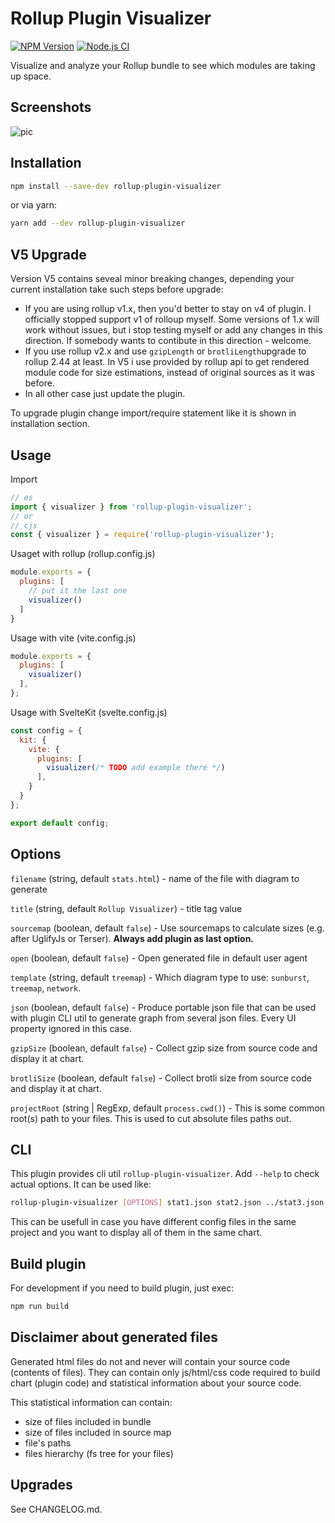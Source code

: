 # Rollup Plugin Visualizer

[![NPM Version](https://img.shields.io/npm/v/rollup-plugin-visualizer.svg)](https://npmjs.org/package/rollup-plugin-visualizer) [![Node.js CI](https://github.com/btd/rollup-plugin-visualizer/actions/workflows/node.js.yml/badge.svg)](https://github.com/btd/rollup-plugin-visualizer/actions/workflows/node.js.yml)

Visualize and analyze your Rollup bundle to see which modules are taking up space.

## Screenshots

![pic](https://github.com/btd/rollup-plugin-visualizer/blob/master/pics/collage.png?raw=true)

## Installation

```sh
npm install --save-dev rollup-plugin-visualizer
```

or via yarn:

```sh
yarn add --dev rollup-plugin-visualizer
```

## V5 Upgrade

Version V5 contains seveal minor breaking changes, depending your current installation take such steps before upgrade:

- If you are using rollup v1.x, then you'd better to stay on v4 of plugin. I officially stopped support v1 of rolloup myself. Some versions of 1.x will work without issues, but i stop testing myself or add any changes in this direction. If somebody wants to contibute in this direction - welcome.
- If you use rollup v2.x and use `gzipLength` or `brotliLength`upgrade to rollup 2.44 at least. In V5 i use provided by rollup api to get rendered module code for size estimations, instead of original sources as it was before.
- In all other case just update the plugin.

To upgrade plugin change import/require statement like it is shown in installation section.

## Usage

Import


```javascript
// es
import { visualizer } from 'rollup-plugin-visualizer';
// or
// cjs
const { visualizer } = require('rollup-plugin-visualizer');
```

Usaget with rollup (rollup.config.js)
```js
module.exports = {
  plugins: [
    // put it the last one
    visualizer()
  ]
}
```

Usage with vite (vite.config.js)
```js
module.exports = {
  plugins: [
    visualizer()
  ],
};
```

Usage with SvelteKit (svelte.config.js)
```js
const config = {
  kit: {
    vite: {
      plugins: [
        visualizer(/* TODO add example there */)
      ],
    }
  }
};

export default config;
```

## Options

`filename` (string, default `stats.html`) - name of the file with diagram to generate

`title` (string, default `Rollup Visualizer`) - title tag value

`sourcemap` (boolean, default `false`) - Use sourcemaps to calculate sizes (e.g. after UglifyJs or Terser). **Always add plugin as last option.**

`open` (boolean, default `false`) - Open generated file in default user agent

`template` (string, default `treemap`) - Which diagram type to use: `sunburst`, `treemap`, `network`.

`json` (boolean, default `false`) - Produce portable json file that can be used with plugin CLI util to generate graph from several json files. Every UI property ignored in this case.

`gzipSize` (boolean, default `false`) - Collect gzip size from source code and display it at chart.

`brotliSize` (boolean, default `false`) - Collect brotli size from source code and display it at chart.

`projectRoot` (string | RegExp, default `process.cwd()`) - This is some common root(s) path to your files. This is used to cut absolute files paths out.

## CLI

This plugin provides cli util `rollup-plugin-visualizer`. Add `--help` to check actual options. It can be used like:

```sh
rollup-plugin-visualizer [OPTIONS] stat1.json stat2.json ../stat3.json
```

This can be usefull in case you have different config files in the same project and you want to display all of them in the same chart.

## Build plugin

For development if you need to build plugin, just exec:

```js
npm run build
```

## Disclaimer about generated files

Generated html files do not and never will contain your source code (contents of files). They can contain only js/html/css code required to build chart (plugin code) and statistical information about your source code.

This statistical information can contain:

- size of files included in bundle
- size of files included in source map
- file's paths
- files hierarchy (fs tree for your files)

## Upgrades

See CHANGELOG.md.
